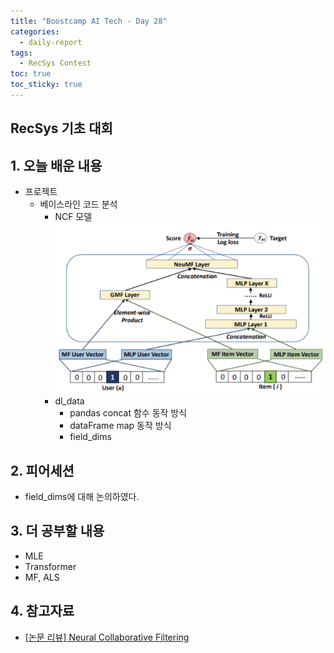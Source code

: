 ```yaml
---
title: "Boostcamp AI Tech - Day 28"
categories:
  - daily-report
tags:
  - RecSys Contest
toc: true
toc_sticky: true
---
```


## RecSys 기초 대회

## 1. 오늘 배운 내용
- 프로젝트
	- 베이스라인 코드 분석
		- NCF 모델
			![image](../../assets/img/ncf.png)
		- dl_data
			- pandas concat 함수 동작 방식
			- dataFrame map 동작 방식
			- field_dims

## 2. 피어세션
- field_dims에 대해 논의하였다.

## 3. 더 공부할 내용
- MLE
- Transformer
- MF, ALS

## 4. 참고자료
- [[논문 리뷰] Neural Collaborative Filtering](https://leehyejin91.github.io/post-ncf/)